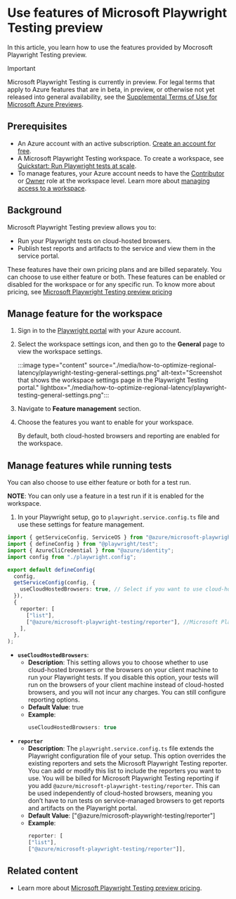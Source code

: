 # Use features of Microsoft Playwright Testing preview

In this article, you learn how to use the features provided by Mocrosoft Playwright Testing preview. 

> [!IMPORTANT]
> Microsoft Playwright Testing is currently in preview. For legal terms that apply to Azure features that are in beta, in preview, or otherwise not yet released into general availability, see the [Supplemental Terms of Use for Microsoft Azure Previews](https://azure.microsoft.com/support/legal/preview-supplemental-terms/).

## Prerequisites  

- An Azure account with an active subscription. [Create an account for free](https://azure.microsoft.com/free/?WT.mc_id=A261C142F).
- A Microsoft Playwright Testing workspace. To create a workspace, see [Quickstart: Run Playwright tests at scale](./quickstart-run-end-to-end-tests.md).
- To manage features, your Azure account needs to have the [Contributor](/azure/role-based-access-control/built-in-roles#owner) or [Owner](/azure/role-based-access-control/built-in-roles#contributor) role at the workspace level. Learn more about [managing access to a workspace](./how-to-manage-workspace-access.md).

## Background

Microsoft Playwright Testing preview allows you to:
- Run your Playwright tests on cloud-hosted browsers.
- Publish test reports and artifacts to the service and view them in the service portal.

These features have their own pricing plans and are billed separately. You can choose to use either feature or both. These features can be enabled or disabled for the workspace or for any specific run. To know more about pricing, see [Microsoft Playwright Testing preview pricing](https://aka.ms/mpt/pricing)

## Manage feature for the workspace

1. Sign in to the [Playwright portal](https://aka.ms/mpt/portal) with your Azure account.

1. Select the workspace settings icon, and then go to the **General** page to view the workspace settings.

    :::image type="content" source="./media/how-to-optimize-regional-latency/playwright-testing-general-settings.png" alt-text="Screenshot that shows the workspace settings page in the Playwright Testing portal." lightbox="./media/how-to-optimize-regional-latency/playwright-testing-general-settings.png":::

1. Navigate to **Feature management** section.

1. Choose the features you want to enable for your workspace.

    By default, both cloud-hosted browsers and reporting are enabled for the workspace.

## Manage features while running tests

You can also choose to use either feature or both for a test run. 

**NOTE**: You can only use a feature in a test run if it is enabled for the workspace.

1. In your Playwright setup, go to `playwright.service.config.ts` file and use these settings for feature management. 

```typescript
import { getServiceConfig, ServiceOS } from "@azure/microsoft-playwright-testing";
import { defineConfig } from "@playwright/test";
import { AzureCliCredential } from "@azure/identity";
import config from "./playwright.config";

export default defineConfig(
  config,
  getServiceConfig(config, {
    useCloudHostedBrowsers: true, // Select if you want to use cloud-hosted browsers to run your Playwright tests.
  }),
  {
    reporter: [
      ["list"],
      ["@azure/microsoft-playwright-testing/reporter"], //Microsoft Playwright Testing reporter
    ],
  },
);
```
- **`useCloudHostedBrowsers`**: 
    - **Description**: This setting allows you to choose whether to use cloud-hosted browsers or the browsers on your client machine to run your Playwright tests. If you disable this option, your tests will run on the browsers of your client machine instead of cloud-hosted browsers, and you will not incur any charges. You can still configure reporting options.
    - **Default Value**: true
    - **Example**:
      ```typescript
      useCloudHostedBrowsers: true
      ```
- **`reporter`**
    - **Description**: The `playwright.service.config.ts` file extends the Playwright configuration file of your setup. This option overrides the existing reporters and sets the Microsoft Playwright Testing reporter. You can add or modify this list to include the reporters you want to use. You will be billed for Microsoft Playwright Testing reporting if you add `@azure/microsoft-playwright-testing/reporter`. This can be used independently of cloud-hosted browsers, meaning you don’t have to run tests on service-managed browsers to get reports and artifacts on the Playwright portal.
    - **Default Value**: ["@azure/microsoft-playwright-testing/reporter"]
    - **Example**:
      ```typescript
      reporter: [
      ["list"],
      ["@azure/microsoft-playwright-testing/reporter"]],
      ```


## Related content

- Learn more about [Microsoft Playwright Testing preview pricing](https://aka.ms/mpt/pricing).